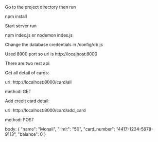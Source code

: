 Go to the project directory then run

npm install

Start server run

npm index.js or nodemon index.js

Change the database credentials in /config/db.js


Used 8000 port so url is http://localhost:8000


There are two rest api:

Get all detail of cards:

url: http://localhost:8000/card/all

method: GET


Add credit card detail:

url: http://localhost:8000/card/add_card

method: POST

body: {
    "name": "Monali",
    "limit": "50",
    "card_number": "4417-1234-5678-9113",
    "balance": 0
}

